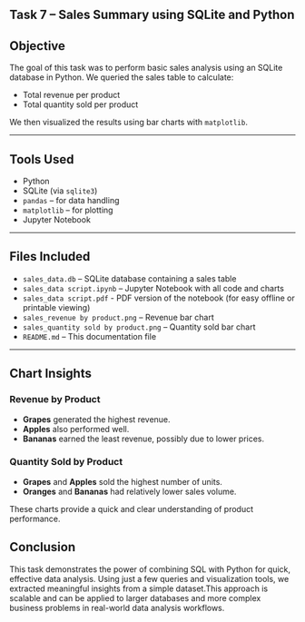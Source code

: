 ## Task 7 – Sales Summary using SQLite and Python

##  Objective
The goal of this task was to perform basic sales analysis using an SQLite database in Python. We queried the sales table to calculate:
- Total revenue per product
- Total quantity sold per product

We then visualized the results using bar charts with `matplotlib`.

---

##  Tools Used
- Python
- SQLite (via `sqlite3`)
- `pandas` – for data handling
- `matplotlib` – for plotting
- Jupyter Notebook

---

##  Files Included
- `sales_data.db` – SQLite database containing a sales table
- `sales_data script.ipynb` – Jupyter Notebook with all code and charts
- `sales_data script.pdf` - PDF version of the notebook (for easy offline or printable viewing)
- `sales_revenue by product.png` – Revenue bar chart
- `sales_quantity sold by product.png` – Quantity sold bar chart
- `README.md` – This documentation file

---

##  Chart Insights

###  Revenue by Product
- **Grapes** generated the highest revenue.
- **Apples** also performed well.
- **Bananas** earned the least revenue, possibly due to lower prices.

###  Quantity Sold by Product
- **Grapes** and **Apples** sold the highest number of units.
- **Oranges** and **Bananas** had relatively lower sales volume.

These charts provide a quick and clear understanding of product performance.

##  Conclusion

This task demonstrates the power of combining SQL with Python for quick, effective data analysis. 
Using just a few queries and visualization tools, we extracted meaningful insights from a simple dataset.This approach 
is scalable and can be applied to larger databases and more complex business problems in real-world data analysis workflows.
